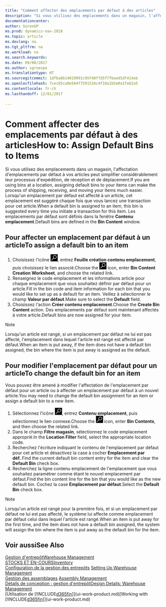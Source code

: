 ```yaml
---
title: "Comment affecter des emplacements par défaut à des articles"
description: "Si vous utilisez des emplacements dans un magasin, l'affectation d'emplacements par défaut à vos articles peut simplifier considérablement leur processus d'expédition, de réception et de déplacement. Lorsqu'un emplacement par défaut est affecté à un article, cet emplacement est suggéré chaque fois que vous lancez une transaction pour cet article."
documentationcenter: 
author: SorenGP
ms.prod: dynamics-nav-2018
ms.topic: article
ms.devlang: na
ms.tgt_pltfrm: na
ms.workload: na
ms.search.keywords: 
ms.date: 09/08/2017
ms.author: sgroespe
ms.translationtype: HT
ms.sourcegitcommit: 1dfba8b14019991c95f40ffd5f7fbaed5df414eb
ms.openlocfilehash: 7cec85ca0e564f7591534c4f18a1b5e0a1fe62a5
ms.contentlocale: fr-ch
ms.lasthandoff: 12/01/2017

---
```

# <a name="how-to-assign-default-bins-to-items"></a><span data-ttu-id="a4e75-104">Comment affecter des emplacements par défaut à des articles</span><span class="sxs-lookup"><span data-stu-id="a4e75-104">How to: Assign Default Bins to Items</span></span>
<span data-ttu-id="a4e75-105">Si vous utilisez des emplacements dans un magasin, l'affectation d'emplacements par défaut à vos articles peut simplifier considérablement leur processus d'expédition, de réception et de déplacement.</span><span class="sxs-lookup"><span data-stu-id="a4e75-105">If you are using bins at a location, assigning default bins to your items can make the process of shipping, receiving, and moving your items much easier.</span></span> <span data-ttu-id="a4e75-106">Lorsqu'un emplacement par défaut est affecté à un article, cet emplacement est suggéré chaque fois que vous lancez une transaction pour cet article.</span><span class="sxs-lookup"><span data-stu-id="a4e75-106">When a default bin is assigned to an item, this bin is suggested every time you initiate a transaction for this item.</span></span> <span data-ttu-id="a4e75-107">Les emplacements par défaut sont définis dans la fenêtre **Contenu emplacement**.</span><span class="sxs-lookup"><span data-stu-id="a4e75-107">Default bins are defined in the **Bin Content** window.</span></span>  

## <a name="to-assign-a-default-bin-to-an-item"></a><span data-ttu-id="a4e75-108">Pour affecter un emplacement par défaut à un article</span><span class="sxs-lookup"><span data-stu-id="a4e75-108">To assign a default bin to an item</span></span>
1.  <span data-ttu-id="a4e75-109">Choisissez l'icône ![Page ou état pour la recherche](media/ui-search/search_small.png "Page ou état pour la recherche"), entrez **Feuille création contenu emplacement**, puis choisissez le lien associé.</span><span class="sxs-lookup"><span data-stu-id="a4e75-109">Choose the ![Search for Page or Report](media/ui-search/search_small.png "Search for Page or Report icon") icon, enter **Bin Content Creation Worksheet**, and choose the related link.</span></span>  
2.  <span data-ttu-id="a4e75-110">Renseignez le code emplacement et les informations article pour chaque emplacement que vous souhaitez définir par défaut pour un article.</span><span class="sxs-lookup"><span data-stu-id="a4e75-110">Fill in the bin code and item information for each bin that you would like to set up as a default for an item.</span></span> <span data-ttu-id="a4e75-111">Veillez à sélectionner le champ **Valeur par défaut**.</span><span class="sxs-lookup"><span data-stu-id="a4e75-111">Make sure to select the **Default** field.</span></span>  
3.  <span data-ttu-id="a4e75-112">Choisissez l'action **Créer contenu emplacement**.</span><span class="sxs-lookup"><span data-stu-id="a4e75-112">Choose the **Create Bin Content** action.</span></span> <span data-ttu-id="a4e75-113">Des emplacements par défaut sont maintenant affectés à votre article.</span><span class="sxs-lookup"><span data-stu-id="a4e75-113">Default bins are now assigned for your item.</span></span>  

> [!NOTE]  
>  <span data-ttu-id="a4e75-114">Lorsqu'un article est rangé, si un emplacement par défaut ne lui est pas affecté, l'emplacement dans lequel l'article est rangé est affecté par défaut.</span><span class="sxs-lookup"><span data-stu-id="a4e75-114">When an item is put away, if the item does not have a default bin assigned, the bin where the item is put away is assigned as the default.</span></span>  

## <a name="to-change-the-default-bin-for-an-item"></a><span data-ttu-id="a4e75-115">Pour modifier l'emplacement par défaut pour un article</span><span class="sxs-lookup"><span data-stu-id="a4e75-115">To change the default bin for an item</span></span>  
<span data-ttu-id="a4e75-116">Vous pouvez être amené à modifier l'affectation de l'emplacement par défaut pour un article ou à affecter un emplacement par défaut à un nouvel article.</span><span class="sxs-lookup"><span data-stu-id="a4e75-116">You may need to change the default bin assignment for an item or assign a default bin to a new item.</span></span>    
1.  <span data-ttu-id="a4e75-117">Sélectionnez l'icône ![Page ou état pour la recherche](media/ui-search/search_small.png "Page ou état pour la recherche"), entrez **Contenu emplacement**, puis sélectionnez le lien connexe.</span><span class="sxs-lookup"><span data-stu-id="a4e75-117">Choose the ![Search for Page or Report](media/ui-search/search_small.png "Search for Page or Report icon") icon, enter **Bin Contents**, and then choose the related link.</span></span>  
2.  <span data-ttu-id="a4e75-118">Dans le champ **Filtre magasin**, sélectionnez le code emplacement approprié.</span><span class="sxs-lookup"><span data-stu-id="a4e75-118">In the **Location Filter** field, select the appropriate location code.</span></span>  
3.  <span data-ttu-id="a4e75-119">Recherchez l'écriture indiquant le contenu de l'emplacement par défaut pour cet article et désactivez la case à cocher **Emplacement par déf.**.</span><span class="sxs-lookup"><span data-stu-id="a4e75-119">Find the current default bin content entry for the item and clear the **Default Bin** check box.</span></span>  
4.  <span data-ttu-id="a4e75-120">Recherchez la ligne contenu emplacement de l'emplacement que vous souhaitez paramétrer comme étant le nouvel emplacement par défaut.</span><span class="sxs-lookup"><span data-stu-id="a4e75-120">Find the bin content line for the bin that you would like as the new default bin.</span></span> <span data-ttu-id="a4e75-121">Cochez la case **Emplacement par défaut**.</span><span class="sxs-lookup"><span data-stu-id="a4e75-121">Select the **Default Bin** check box.</span></span>  

> [!NOTE]  
>  <span data-ttu-id="a4e75-122">Lorsqu'un article est rangé pour la première fois, et si un emplacement par défaut ne lui est pas affecté, le système lui affecte comme emplacement par défaut celui dans lequel l'article est rangé.</span><span class="sxs-lookup"><span data-stu-id="a4e75-122">When an item is put away for the first time, and the item does not have a default bin assigned, the system will assign the bin where the item is put away as the default bin for the item.</span></span>  

## <a name="see-also"></a><span data-ttu-id="a4e75-123">Voir aussi</span><span class="sxs-lookup"><span data-stu-id="a4e75-123">See Also</span></span>  
[<span data-ttu-id="a4e75-124">Gestion d'entrepôt</span><span class="sxs-lookup"><span data-stu-id="a4e75-124">Warehouse Management</span></span>](warehouse-manage-warehouse.md)  
[<span data-ttu-id="a4e75-125">STOCKS ET EN-COURS</span><span class="sxs-lookup"><span data-stu-id="a4e75-125">Inventory</span></span>](inventory-manage-inventory.md)  
<span data-ttu-id="a4e75-126">[Configuration de la gestion des entrepôts](warehouse-setup-warehouse.md)   </span><span class="sxs-lookup"><span data-stu-id="a4e75-126">[Setting Up Warehouse Management](warehouse-setup-warehouse.md)   </span></span>  
<span data-ttu-id="a4e75-127">[Gestion des assemblages](assembly-assemble-items.md)  </span><span class="sxs-lookup"><span data-stu-id="a4e75-127">[Assembly Management](assembly-assemble-items.md)  </span></span>  
[<span data-ttu-id="a4e75-128">Détails de conception : gestion d'entrepôt</span><span class="sxs-lookup"><span data-stu-id="a4e75-128">Design Details: Warehouse Management</span></span>](design-details-warehouse-management.md)  
<span data-ttu-id="a4e75-129">[Utilisation de [!INCLUDE[d365fin](includes/d365fin_md.md)]](ui-work-product.md)</span><span class="sxs-lookup"><span data-stu-id="a4e75-129">[Working with [!INCLUDE[d365fin](includes/d365fin_md.md)]](ui-work-product.md)</span></span>


